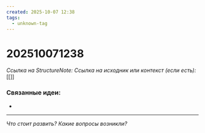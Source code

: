 ```yaml
---
created: 2025-10-07 12:38
tags:
  - unknown-tag
---
```

# 202510071238
*Ссылка на StructureNote:*
*Ссылка на исходник или контекст (если есть):*  [[]]

### Связанные идеи:
* 
---

*Что стоит развить? Какие вопросы возникли?*